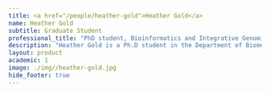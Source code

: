 ```yaml
---
title: <a href="/people/heather-gold">Heather Gold</a>
name: Heather Gold
subtitle: Graduate Student
professional_title: "PhD student, Bioinformatics and Integrative Genomics (BIG) (2017-2020)"  # Joined professional titles
description: "Heather Gold is a Ph.D student in the Department of Biomedical Informatics, working as part of the Brain Somatic Mosaicism Network. Previously, Heather earned her bachelor's degree in computation and neural systems from Caltech (2016), where she conducted research in neurodegenerative disease using high-throughput sequencing technology."
layout: product
academic: 1
image: ./img//heather-gold.jpg
hide_footer: true
---
```

